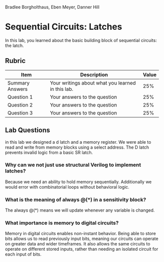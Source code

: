 Bradlee Borgholthaus, Eben Meyer, Danner Hill
# Sequential Circuits: Latches

In this lab, you learned about the basic building block of sequential circuits: the latch.

## Rubric

| Item | Description | Value |
| ---- | ----------- | ----- |
| Summary Answers | Your writings about what you learned in this lab. | 25% |
| Question 1 | Your answers to the question | 25% |
| Question 2 | Your answers to the question | 25% |
| Question 3 | Your answers to the question | 25% |

## Lab Questions
in this lab we designed a d latch and a memory register. We were able to read and write from memory blocks using a select address. The D latch prevents invalid logic from a basic SR latch.

###  Why can we not just use structural Verilog to implement latches?
Because we need an ability to hold memory sequentially. Additionally we would error with combinatorial loops without behavioral logic.

### What is the meaning of always @(*) in a sensitivity block?
The always @(*) means we will update whenever any variable is changed.

### What importance is memory to digital circuits?
Memory in digital circuits enables non-instant behavior. Being able to store bits allows us to read previously input bits, meaning our circuits can operate on greater data and wider timeframes. It also allows the same circuits to operate on different stored inputs, rather than needing an isolated circuit for each input of bits.

